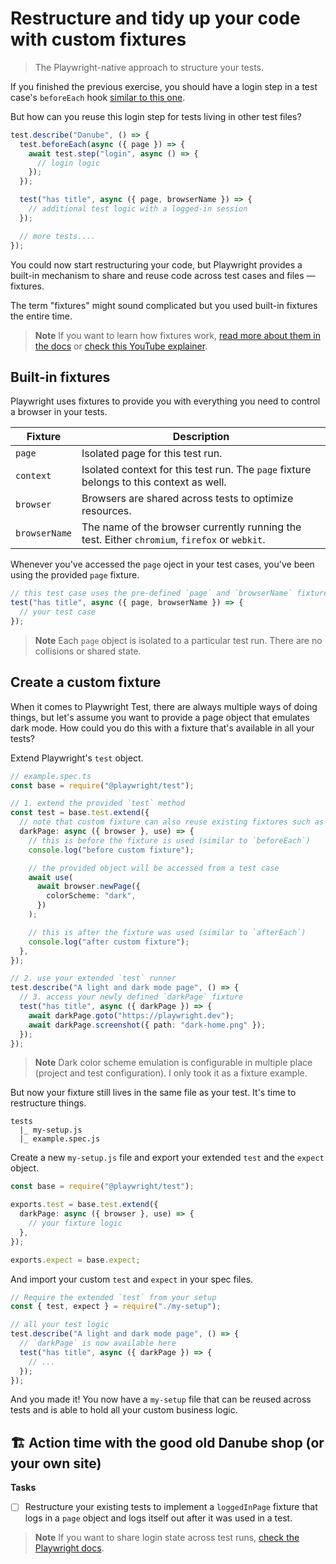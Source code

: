 # Restructure and tidy up your code with custom fixtures

> The Playwright-native approach to structure your tests.

If you finished the previous exercise, you should have a login step in a test case's `beforeEach` hook [similar to this one](../../solutions/tests/02-04-test-runner.spec.js).

But how can you reuse this login step for tests living in other test files?

```typescript
test.describe("Danube", () => {
  test.beforeEach(async ({ page }) => {
    await test.step("login", async () => {
      // login logic
    });
  });

  test("has title", async ({ page, browserName }) => {
    // additional test logic with a logged-in session
  });

  // more tests....
});
```

You could now start restructuring your code, but Playwright provides a built-in mechanism to share and reuse code across test cases and files — fixtures.

The term "fixtures" might sound complicated but you used built-in fixtures the entire time.

> **Note** If you want to learn how fixtures work, [read more about them in the docs](https://playwright.dev/docs/test-fixtures) or [check this YouTube explainer](https://www.youtube.com/watch?v=2O7dyz6XO2s&t=15s).

## Built-in fixtures

Playwright uses fixtures to provide you with everything you need to control a browser in your tests.

| Fixture       | Description                                                                                   |
| ------------- | --------------------------------------------------------------------------------------------- |
| `page`        | Isolated page for this test run.                                                              |
| `context`     | Isolated context for this test run. The `page` fixture belongs to this context as well.       |
| `browser`     | Browsers are shared across tests to optimize resources.                                       |
| `browserName` | The name of the browser currently running the test. Either `chromium`, `firefox` or `webkit`. |

Whenever you've accessed the `page` oject in your test cases, you've been using the provided `page` fixture.

```typescript
// this test case uses the pre-defined `page` and `browserName` fixture
test("has title", async ({ page, browserName }) => {
  // your test case
});
```

> **Note** Each `page` object is isolated to a particular test run. There are no collisions or shared state.

## Create a custom fixture

When it comes to Playwright Test, there are always multiple ways of doing things, but let's assume you want to provide a page object that emulates dark mode. How could you do this with a fixture that's available in all your tests?

Extend Playwright's `test` object.

```typescript
// example.spec.ts
const base = require("@playwright/test");

// 1. extend the provided `test` method
const test = base.test.extend({
  // note that custom fixture can also reuse existing fixtures such as `browser`
  darkPage: async ({ browser }, use) => {
    // this is before the fixture is used (similar to `beforeEach`)
    console.log("before custom fixture");

    // the provided object will be accessed from a test case
    await use(
      await browser.newPage({
        colorScheme: "dark",
      })
    );

    // this is after the fixture was used (similar to `afterEach`)
    console.log("after custom fixture");
  },
});

// 2. use your extended `test` runner
test.describe("A light and dark mode page", () => {
  // 3. access your newly defined `darkPage` fixture
  test("has title", async ({ darkPage }) => {
    await darkPage.goto("https://playwright.dev");
    await darkPage.screenshot({ path: "dark-home.png" });
  });
});
```

> **Note** Dark color scheme emulation is configurable in multiple place (project and test configuration). I only took it as a fixture example.

But now your fixture still lives in the same file as your test. It's time to restructure things.

```
tests
  |_ my-setup.js
  |_ example.spec.js
```

Create a new `my-setup.js` file and export your extended `test` and the `expect` object.

```typescript
const base = require("@playwright/test");

exports.test = base.test.extend({
  darkPage: async ({ browser }, use) => {
    // your fixture logic
  },
});

exports.expect = base.expect;
```

And import your custom `test` and `expect` in your spec files.

```typescript
// Require the extended `test` from your setup
const { test, expect } = require("./my-setup");

// all your test logic
test.describe("A light and dark mode page", () => {
  // `darkPage` is now available here
  test("has title", async ({ darkPage }) => {
    // ...
  });
});
```

And you made it! You now have a `my-setup` file that can be reused across tests and is able to hold all your custom business logic.

## 🏗️ Action time with the good old Danube shop (or your own site)

**Tasks**

- [ ] Restructure your existing tests to implement a `loggedInPage` fixture that logs in a `page` object and logs itself out after it was used in a test.

> **Note** If you want to share login state across test runs, [check the Playwright docs](https://playwright.dev/docs/auth).
